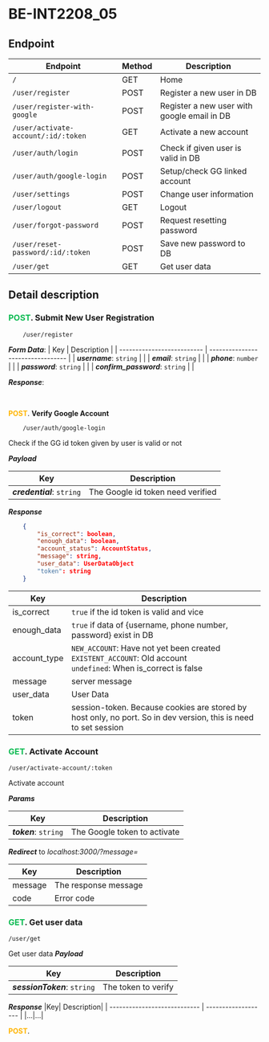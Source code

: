 # BE-INT2208_05

## Endpoint

| Endpoint                            | Method | Description                                 |
| ----------------------------------- | ------ | ------------------------------------------- |
| `/`                                 | GET    | Home                                        |
| `/user/register`                    | POST   | Register a new user in DB                   |
| `/user/register-with-google`        | POST   | Register a new user with google email in DB |
| `/user/activate-account/:id/:token` | GET    | Activate a new account                      |
| `/user/auth/login`                  | POST   | Check if given user is valid in DB          |
| `/user/auth/google-login`           | POST   | Setup/check GG linked account               |
| `/user/settings`                    | POST   | Change user information                     |
| `/user/logout`                      | GET    | Logout                                      |
| `/user/forgot-password`             | POST   | Request resetting password                  |
| `/user/reset-password/:id/:token`   | POST   | Save new password to DB                     |
| `/user/get`                         | GET    | Get user data                               |

## Detail description

### <span style="color:#0cbb52; font-weight:700">POST</span>. **Submit New User Registration**

```
    /user/register
```

**_Form Data_**:
| Key | Description |
| -------------------------- | --------------------------------- |
| **_username_**: `string` | |
| **_email_**: `string` | |
| **_phone_**: `number` | |
| **_password_**: `string` | |
| **_confirm_password_**: `string` | |

**_Response_**:

<br>

<span style="color:#ffb400; font-weight:700">POST</span>. **Verify Google Account**

```
    /user/auth/google-login
```

Check if the GG id token given by user is valid or not

**_Payload_**

| Key                        | Description                       |
| -------------------------- | --------------------------------- |
| **_credential_**: `string` | The Google id token need verified |

**_Response_**

```json
    {
        "is_correct": boolean,
        "enough_data": boolean,
        "account_status": AccountStatus,
        "message": string,
        "user_data": UserDataObject
        "token": string
    }
```

| Key          | Description                                                                                                                 |
| ------------ | --------------------------------------------------------------------------------------------------------------------------- |
| is_correct   | `true` if the id token is valid and vice                                                                                    |
| enough_data  | `true` if data of {username, phone number, password} exist in DB                                                            |
| account_type | `NEW_ACCOUNT`: Have not yet been created <br />`EXISTENT_ACCOUNT`: Old account <br /> `undefined`: When is_correct is false |
| message      | server message                                                                                                              |
| user_data    | User Data                                                                                                                   |
| token        | session-token. Because cookies are stored by host only, no port. So in dev version, this is need to set session             |

### <span style="color:#0cbb52; font-weight:700">GET</span>. **Activate Account**

```
/user/activate-account/:token
```

Activate account

**_Params_**

| Key                   | Description                  |
| --------------------- | ---------------------------- |
| **_token_**: `string` | The Google token to activate |

**_Redirect_** to _localhost:3000/?message=_

| Key     | Description          |
| ------- | -------------------- |
| message | The response message |
| code    | Error code           |

### <span style="color:#0cbb52; font-weight:700">GET</span>. **Get user data**

```
/user/get
```

Get user data
**_Payload_**

| Key                          | Description         |
| ---------------------------- | ------------------- |
| **_sessionToken_**: `string` | The token to verify |

**_Response_**
|Key| Description|
| ---------------------------- | ------------------- |
|...|...|

<span style="color:#ffb400; font-weight:700">POST</span>.
